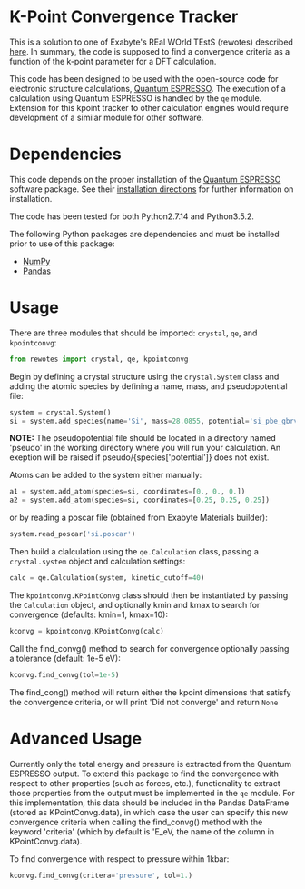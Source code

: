 K-Point Convergence Tracker
===========================

This is a solution to one of Exabyte's REal WOrld TEstS (rewotes) described [here](https://github.com/Exabyte-io/rewotes/blob/master/Convergence-Tracker.md).
In summary, the code is supposed to find a convergence criteria as a function of the k-point parameter for a DFT calculation.  

This code has been designed to be used with the open-source code for electronic structure calculations, [Quantum ESPRESSO](http://www.quantum-espresso.org/).
The execution of a calculation using Quantum ESPRESSO is handled by the `qe` module. Extension for this kpoint tracker to other calculation engines would require development of a similar module for other software.

Dependencies
============

This code depends on the proper installation of the [Quantum ESPRESSO](http://www.quantum-espresso.org/) software package. See their [installation directions](http://www.quantum-espresso.org/download/) for further information on installation.

The code has been tested for both Python2.7.14 and Python3.5.2.

The following Python packages are dependencies and must be installed prior to use of this package:
* [NumPy](http://www.numpy.org/)
* [Pandas](http://pandas.pydata.org/)

Usage
=====

There are three modules that should be imported: `crystal`, `qe`, and `kpointconvg`:

```python
from rewotes import crystal, qe, kpointconvg
```

Begin by defining a crystal structure using the `crystal.System` class and adding the atomic species by defining a name, mass, and pseudopotential file:
```python
system = crystal.System()
si = system.add_species(name='Si', mass=28.0855, potential='si_pbe_gbrv_1.0.upf')
```
**NOTE:** The pseudopotential file should be located in a directory named 'pseudo' in the working directory where you will run your calculation.
An exeption will be raised if pseudo/{species['potential']} does not exist.

Atoms can be added to the system either manually:
```python
a1 = system.add_atom(species=si, coordinates=[0., 0., 0.])
a2 = system.add_atom(species=si, coordinates=[0.25, 0.25, 0.25])
```

or by reading a poscar file (obtained from Exabyte Materials builder):
```python
system.read_poscar('si.poscar')
```

Then build a clalculation using the `qe.Calculation` class, passing a `crystal.system` object and calculation settings:
```python
calc = qe.Calculation(system, kinetic_cutoff=40)
```

The `kpointconvg.KPointConvg` class should then be instantiated by passing the `Calculation` object, and optionally kmin and kmax to search for convergence (defaults: kmin=1, kmax=10):
```python
kconvg = kpointconvg.KPointConvg(calc)
```

Call the find_convg() method to search for convergence optionally passing a tolerance (default: 1e-5 eV):
```python
kconvg.find_convg(tol=1e-5)
```

The find_cong() method will return either the kpoint dimensions that satisfy the convergence criteria, or will print 'Did not converge' and return `None`

Advanced Usage
==============

Currently only the total energy and pressure is extracted from the Quantum ESPRESSO output. To extend this package to find the convergence with respect to other properties (such as forces, etc.), functionality to extract those properties from the output must be implemented in the `qe` module.
For this implementation, this data should be included in the Pandas DataFrame (stored as KPointConvg.data), in which case the user can specify this new convergence criteria when calling the find_convg() method with the keyword 'criteria' (which by default is 'E_eV, the name of the column in KPointConvg.data).

To find convergence with respect to pressure within 1kbar:

```python
kconvg.find_convg(critera='pressure', tol=1.)
```